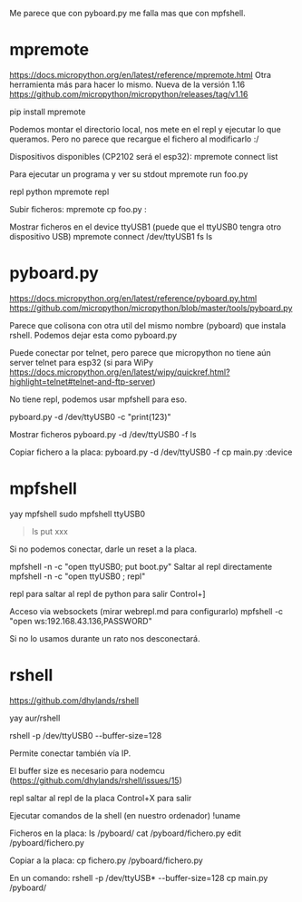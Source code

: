 Me parece que con pyboard.py me falla mas que con mpfshell.

# mpremote
https://docs.micropython.org/en/latest/reference/mpremote.html
Otra herramienta más para hacer lo mismo.
Nueva de la versión 1.16 https://github.com/micropython/micropython/releases/tag/v1.16

pip install mpremote

Podemos montar el directorio local, nos mete en el repl y ejecutar lo que queramos.
Pero no parece que recargue el fichero al modificarlo :/

Dispositivos disponibles (CP2102 será el esp32):
mpremote connect list

Para ejecutar un programa y ver su stdout
mpremote run foo.py

repl python
mpremote repl

Subir ficheros:
mpremote cp foo.py :

Mostrar ficheros en el device ttyUSB1 (puede que el ttyUSB0 tengra otro dispositivo USB)
mpremote connect /dev/ttyUSB1 fs ls



# pyboard.py
https://docs.micropython.org/en/latest/reference/pyboard.py.html
https://github.com/micropython/micropython/blob/master/tools/pyboard.py

Parece que colisona con otra util del mismo nombre (pyboard) que instala rshell.
Podemos dejar esta como pyboard.py

Puede conectar por telnet, pero parece que micropython no tiene aún server telnet para esp32 (si para WiPy https://docs.micropython.org/en/latest/wipy/quickref.html?highlight=telnet#telnet-and-ftp-server)

No tiene repl, podemos usar mpfshell para eso.

pyboard.py -d /dev/ttyUSB0 -c "print(123)"

Mostrar ficheros
pyboard.py -d /dev/ttyUSB0 -f ls

Copiar fichero a la placa:
pyboard.py -d /dev/ttyUSB0 -f cp main.py :device


# mpfshell
yay mpfshell
sudo mpfshell ttyUSB0
> ls
> put xxx

Si no podemos conectar, darle un reset a la placa.

mpfshell -n -c "open ttyUSB0; put boot.py"
Saltar al repl directamente
mpfshell -n -c "open ttyUSB0 ; repl"


repl
  para saltar al repl de python
  para salir Control+]


Acceso via websockets (mirar webrepl.md para configurarlo)
mpfshell -c "open ws:192.168.43.136,PASSWORD"

Si no lo usamos durante un rato nos desconectará.





# rshell
https://github.com/dhylands/rshell

yay aur/rshell

rshell -p /dev/ttyUSB0 --buffer-size=128

Permite conectar también vía IP.

El buffer size es necesario para nodemcu (https://github.com/dhylands/rshell/issues/15)

repl
saltar al repl de la placa
Control+X para salir

Ejecutar comandos de la shell (en nuestro ordenador)
!uname

Ficheros en la placa:
ls /pyboard/
cat /pyboard/fichero.py
edit /pyboard/fichero.py


Copiar a la placa:
cp fichero.py /pyboard/fichero.py


En un comando:
rshell -p /dev/ttyUSB* --buffer-size=128 cp main.py /pyboard/
